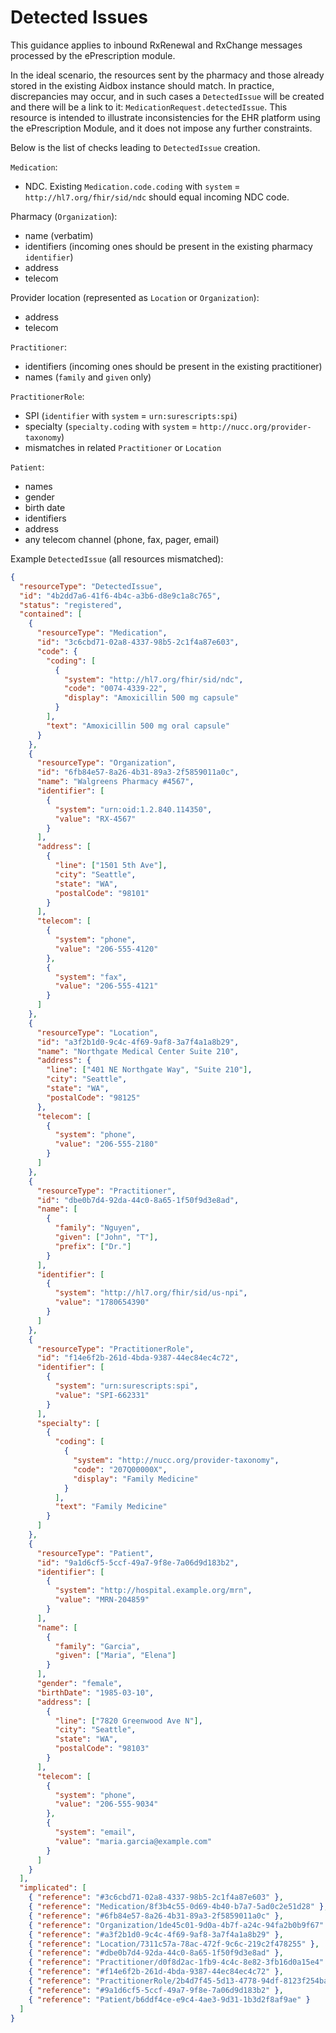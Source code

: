 # Detected Issues

This guidance applies to inbound RxRenewal and RxChange messages processed by the ePrescription module.

In the ideal scenario, the resources sent by the pharmacy and those already stored in the existing Aidbox instance should match. 
In practice, discrepancies may occur, and in such cases a `DetectedIssue` will be created and there will be a link to it: `MedicationRequest.detectedIssue`. 
This resource is intended to illustrate inconsistencies for the EHR platform using the ePrescription Module, and it does not impose any further constraints.

Below is the list of checks leading to `DetectedIssue` creation.

`Medication`:
- NDC. Existing `Medication.code.coding` with `system` = `http://hl7.org/fhir/sid/ndc` should equal incoming NDC code.

Pharmacy (`Organization`):
- name (verbatim)
- identifiers (incoming ones should be present in the existing pharmacy `identifier`)
- address
- telecom

Provider location (represented as `Location` or `Organization`):
- address
- telecom

`Practitioner`:
- identifiers (incoming ones should be present in the existing practitioner)
- names (`family` and `given` only)

`PractitionerRole`:
- SPI (`identifier` with `system` = `urn:surescripts:spi`)
- specialty (`specialty.coding` with `system` = `http://nucc.org/provider-taxonomy`)
- mismatches in related `Practitioner` or `Location`

`Patient`:
- names
- gender
- birth date
- identifiers
- address
- any telecom channel (phone, fax, pager, email)

Example `DetectedIssue` (all resources mismatched):
```json
{
  "resourceType": "DetectedIssue",
  "id": "4b2dd7a6-41f6-4b4c-a3b6-d8e9c1a8c765",
  "status": "registered",
  "contained": [
    {
      "resourceType": "Medication",
      "id": "3c6cbd71-02a8-4337-98b5-2c1f4a87e603",
      "code": {
        "coding": [
          {
            "system": "http://hl7.org/fhir/sid/ndc",
            "code": "0074-4339-22",
            "display": "Amoxicillin 500 mg capsule"
          }
        ],
        "text": "Amoxicillin 500 mg oral capsule"
      }
    },
    {
      "resourceType": "Organization",
      "id": "6fb84e57-8a26-4b31-89a3-2f5859011a0c",
      "name": "Walgreens Pharmacy #4567",
      "identifier": [
        {
          "system": "urn:oid:1.2.840.114350",
          "value": "RX-4567"
        }
      ],
      "address": [
        {
          "line": ["1501 5th Ave"],
          "city": "Seattle",
          "state": "WA",
          "postalCode": "98101"
        }
      ],
      "telecom": [
        {
          "system": "phone",
          "value": "206-555-4120"
        },
        {
          "system": "fax",
          "value": "206-555-4121"
        }
      ]
    },
    {
      "resourceType": "Location",
      "id": "a3f2b1d0-9c4c-4f69-9af8-3a7f4a1a8b29",
      "name": "Northgate Medical Center Suite 210",
      "address": {
        "line": ["401 NE Northgate Way", "Suite 210"],
        "city": "Seattle",
        "state": "WA",
        "postalCode": "98125"
      },
      "telecom": [
        {
          "system": "phone",
          "value": "206-555-2180"
        }
      ]
    },
    {
      "resourceType": "Practitioner",
      "id": "dbe0b7d4-92da-44c0-8a65-1f50f9d3e8ad",
      "name": [
        {
          "family": "Nguyen",
          "given": ["John", "T"],
          "prefix": ["Dr."]
        }
      ],
      "identifier": [
        {
          "system": "http://hl7.org/fhir/sid/us-npi",
          "value": "1780654390"
        }
      ]
    },
    {
      "resourceType": "PractitionerRole",
      "id": "f14e6f2b-261d-4bda-9387-44ec84ec4c72",
      "identifier": [
        {
          "system": "urn:surescripts:spi",
          "value": "SPI-662331"
        }
      ],
      "specialty": [
        {
          "coding": [
            {
              "system": "http://nucc.org/provider-taxonomy",
              "code": "207Q00000X",
              "display": "Family Medicine"
            }
          ],
          "text": "Family Medicine"
        }
      ]
    },
    {
      "resourceType": "Patient",
      "id": "9a1d6cf5-5ccf-49a7-9f8e-7a06d9d183b2",
      "identifier": [
        {
          "system": "http://hospital.example.org/mrn",
          "value": "MRN-204859"
        }
      ],
      "name": [
        {
          "family": "Garcia",
          "given": ["Maria", "Elena"]
        }
      ],
      "gender": "female",
      "birthDate": "1985-03-10",
      "address": [
        {
          "line": ["7820 Greenwood Ave N"],
          "city": "Seattle",
          "state": "WA",
          "postalCode": "98103"
        }
      ],
      "telecom": [
        {
          "system": "phone",
          "value": "206-555-9034"
        },
        {
          "system": "email",
          "value": "maria.garcia@example.com"
        }
      ]
    }
  ],
  "implicated": [
    { "reference": "#3c6cbd71-02a8-4337-98b5-2c1f4a87e603" },
    { "reference": "Medication/8f3b4c55-0d69-4b40-b7a7-5ad0c2e51d28" },
    { "reference": "#6fb84e57-8a26-4b31-89a3-2f5859011a0c" },
    { "reference": "Organization/1de45c01-9d0a-4b7f-a24c-94fa2b0b9f67" },
    { "reference": "#a3f2b1d0-9c4c-4f69-9af8-3a7f4a1a8b29" },
    { "reference": "Location/7311c57a-78ac-472f-9c6c-219c2f478255" },
    { "reference": "#dbe0b7d4-92da-44c0-8a65-1f50f9d3e8ad" },
    { "reference": "Practitioner/d0f8d2ac-1fb9-4c4c-8e82-3fb16d0a15e4" },
    { "reference": "#f14e6f2b-261d-4bda-9387-44ec84ec4c72" },
    { "reference": "PractitionerRole/2b4d7f45-5d13-4778-94df-8123f254ba2e" },
    { "reference": "#9a1d6cf5-5ccf-49a7-9f8e-7a06d9d183b2" },
    { "reference": "Patient/b6ddf4ce-e9c4-4ae3-9d31-1b3d2f8af9ae" }
  ]
}
```
